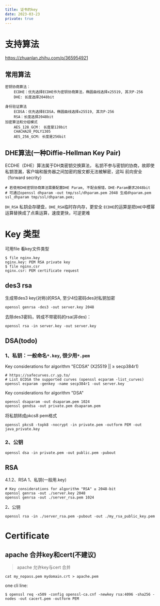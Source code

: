 ```yaml
---
title: 证书的key
date: 2023-03-23
private: true
---
```

# 支持算法
https://zhuanlan.zhihu.com/p/365954921
## 常用算法
    密钥协商算法：
        ECDHE：优先选择ECDHE作为密钥协商算法，椭圆曲线选择x25519, 其次P-256
        DHE: 长度选择2048bit

    身份验证算法
        ECDSA：优先选择ECDSA，椭圆曲线选择x25519, 其次P-256
        RSA：长度选择2048bit
    加密算法和分组模式
        AES_128_GCM： 长度是128bit
        CHACHA20_POLY1305
        AES_256_GCM: 长度是256bit

## DHE算法(一种Diffie-Hellman Key Pair)
ECDHE（DHE）算法属于DH类密钥交换算法， 私钥不参与密钥的协商，故即使私钥泄漏，客户端和服务器之间加密的报文都无法被解密，这叫 前向安全（forward secrity）

    # 若使用DHE密钥协商算法需要配置DHE Param, 不配会报错，DHE-Param要求2048bit
    # 可通过openssl dhparam -out tmp/ssl/dhparam.pem 2048 生成dhparam.pem
    ssl_dhparam tmp/ssl/dhparam.pem;

`DH_RSA` 私钥会存硬盘，`DHE_RSA`临时存内存，更安全
`ECDHE`的运算是把`DHE`中模幂运算替换成了点乘运算，速度更快，可逆更难

# Key 类型
可用file 看key文件类型

    $ file nginx.key 
    nginx.key: PEM RSA private key
    $ file nginx.csr 
    nginx.csr: PEM certificate request

## des3 rsa
生成带des3 key(对称)的RSA, 至少4位密码des对私钥加密

    openssl genrsa -des3 -out server.key 2048

去除des3密码，转成不带密码的rsa(非des)：

    openssl rsa -in server.key -out server.key

## DSA(todo)
### 1、私钥：一般命名`*.key`, 很少用`*.pem`
Key considerations for algorithm "ECDSA" (X25519 || ≥ secp384r1)

    # https://safecurves.cr.yp.to/
    # List ECDSA the supported curves (openssl ecparam -list_curves)
    openssl ecparam -genkey -name secp384r1 -out server.key

Key considerations for algorithm "DSA"

	openssl dsaparam -out dsaparam.pem 1024
	openssl gendsa -out private.pem dsaparam.pem

将私钥转成pkcs8 pem格式

	openssl pkcs8 -topk8 -nocrypt -in private.pem -outform PEM -out java_private.key

### 2、公钥

	openssl dsa -in private.pem -out public.pem -pubout

## RSA
4.1.2、RSA
1、私钥(一般用.key)

    # Key considerations for algorithm "RSA" ≥ 2048-bit
    openssl genrsa -out ./server.key 2048
	openssl genrsa -out ./server_rsa.pem 1024

2、公钥

	openssl rsa -in ./server_rsa.pem -pubout -out ./my_rsa_public_key.pem

# Certificate
## apache 合并key和cert(不建议)
> apache 允许key与cert 合并

	cat my_nopass.pem mydomain.crt > apache.pem

one cli line:

    $ openssl req -x509 -config openssl-ca.cnf -newkey rsa:4096 -sha256 -nodes -out cacert.pem -outform PEM


